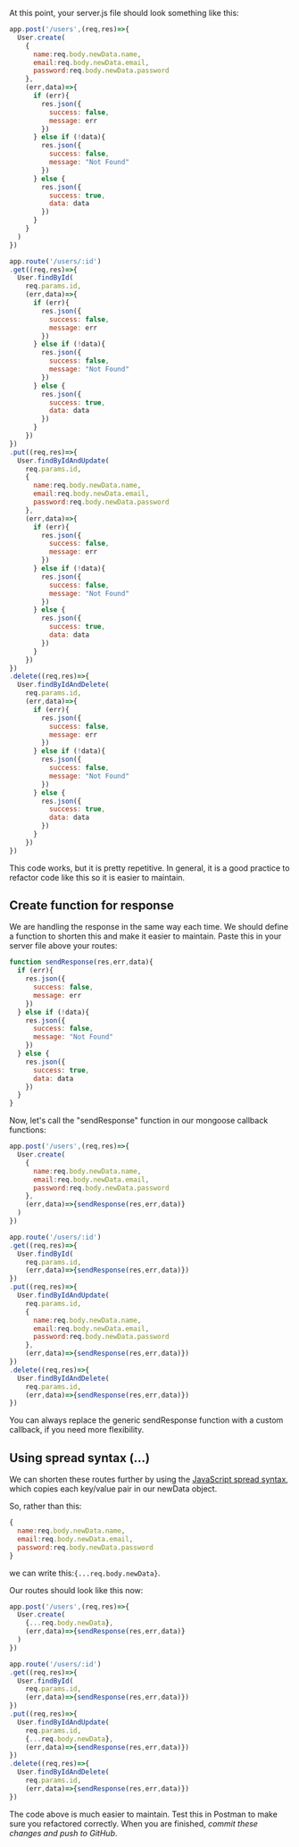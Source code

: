 At this point, your server.js file should look something like this:

```javascript
app.post('/users',(req,res)=>{
  User.create(
    {
      name:req.body.newData.name,
      email:req.body.newData.email,
      password:req.body.newData.password
    },
    (err,data)=>{
      if (err){
        res.json({
          success: false,
          message: err
        })
      } else if (!data){
        res.json({
          success: false,
          message: "Not Found"
        })
      } else {
        res.json({
          success: true,
          data: data
        })
      }
    }
  )
})

app.route('/users/:id')
.get((req,res)=>{
  User.findById(
    req.params.id,
    (err,data)=>{
      if (err){
        res.json({
          success: false,
          message: err
        })
      } else if (!data){
        res.json({
          success: false,
          message: "Not Found"
        })
      } else {
        res.json({
          success: true,
          data: data
        })
      }
    })
})
.put((req,res)=>{
  User.findByIdAndUpdate(
    req.params.id,
    { 
      name:req.body.newData.name,
      email:req.body.newData.email,
      password:req.body.newData.password
    },
    (err,data)=>{
      if (err){
        res.json({
          success: false,
          message: err
        })
      } else if (!data){
        res.json({
          success: false,
          message: "Not Found"
        })
      } else {
        res.json({
          success: true,
          data: data
        })
      }
    })
})
.delete((req,res)=>{
  User.findByIdAndDelete(
    req.params.id,
    (err,data)=>{
      if (err){
        res.json({
          success: false,
          message: err
        })
      } else if (!data){
        res.json({
          success: false,
          message: "Not Found"
        })
      } else {
        res.json({
          success: true,
          data: data
        })
      }
    })
})
```

This code works, but it is pretty repetitive. In general, it is a good practice to refactor code like this so it is easier to maintain. 

## Create function for response

We are handling the response in the same way each time. We should define a function to shorten this and make it easier to maintain. Paste this in your server file above your routes:

```javascript
function sendResponse(res,err,data){
  if (err){
    res.json({
      success: false,
      message: err
    })
  } else if (!data){
    res.json({
      success: false,
      message: "Not Found"
    })
  } else {
    res.json({
      success: true,
      data: data
    })
  }
}
```

Now, let's call the "sendResponse" function in our mongoose callback functions:

```javascript
app.post('/users',(req,res)=>{
  User.create(
    {
      name:req.body.newData.name,
      email:req.body.newData.email,
      password:req.body.newData.password
    },
    (err,data)=>{sendResponse(res,err,data)}
  )
})

app.route('/users/:id')
.get((req,res)=>{
  User.findById(
    req.params.id,
    (err,data)=>{sendResponse(res,err,data)})
})
.put((req,res)=>{
  User.findByIdAndUpdate(
    req.params.id,
    { 
      name:req.body.newData.name,
      email:req.body.newData.email,
      password:req.body.newData.password
    },
    (err,data)=>{sendResponse(res,err,data)})
})
.delete((req,res)=>{
  User.findByIdAndDelete(
    req.params.id,
    (err,data)=>{sendResponse(res,err,data)})
})
```

You can always replace the generic sendResponse function with a custom callback, if you need more flexibility.

## Using spread syntax (...)

We can shorten these routes further by using the [JavaScript spread syntax](https://developer.mozilla.org/en-US/docs/Web/JavaScript/Reference/Operators/Spread_syntax), which copies each key/value pair in our newData object.

So, rather than this:

```javascript
{
  name:req.body.newData.name,
  email:req.body.newData.email,
  password:req.body.newData.password
}
```

we can write this:`{...req.body.newData}`.

Our routes should look like this now:

```javascript
app.post('/users',(req,res)=>{
  User.create(
    {...req.body.newData},
    (err,data)=>{sendResponse(res,err,data)}
  )
})

app.route('/users/:id')
.get((req,res)=>{
  User.findById(
    req.params.id,
    (err,data)=>{sendResponse(res,err,data)})
})
.put((req,res)=>{
  User.findByIdAndUpdate(
    req.params.id,
    {...req.body.newData},
    (err,data)=>{sendResponse(res,err,data)})
})
.delete((req,res)=>{
  User.findByIdAndDelete(
    req.params.id,
    (err,data)=>{sendResponse(res,err,data)})
})
```

The code above is much easier to maintain. Test this in Postman to make sure you refactored correctly. When you are finished, *commit these changes and push to GitHub*.